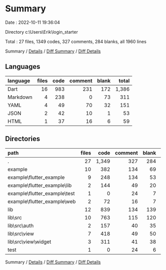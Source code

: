 # Summary

Date : 2022-10-11 19:36:04

Directory c:\\Users\\Erik\\login_starter

Total : 27 files,  1349 codes, 327 comments, 284 blanks, all 1960 lines

Summary / [Details](details.md) / [Diff Summary](diff.md) / [Diff Details](diff-details.md)

## Languages
| language | files | code | comment | blank | total |
| :--- | ---: | ---: | ---: | ---: | ---: |
| Dart | 16 | 983 | 231 | 172 | 1,386 |
| Markdown | 4 | 238 | 0 | 73 | 311 |
| YAML | 4 | 49 | 70 | 32 | 151 |
| JSON | 2 | 42 | 10 | 1 | 53 |
| HTML | 1 | 37 | 16 | 6 | 59 |

## Directories
| path | files | code | comment | blank | total |
| :--- | ---: | ---: | ---: | ---: | ---: |
| . | 27 | 1,349 | 327 | 284 | 1,960 |
| example | 10 | 382 | 134 | 69 | 585 |
| example\\flutter_example | 9 | 248 | 134 | 53 | 435 |
| example\\flutter_example\\lib | 2 | 144 | 49 | 20 | 213 |
| example\\flutter_example\\test | 1 | 0 | 24 | 7 | 31 |
| example\\flutter_example\\web | 2 | 72 | 16 | 7 | 95 |
| lib | 12 | 839 | 134 | 139 | 1,112 |
| lib\\src | 10 | 763 | 115 | 120 | 998 |
| lib\\src\\auth | 2 | 157 | 40 | 35 | 232 |
| lib\\src\\view | 7 | 418 | 49 | 50 | 517 |
| lib\\src\\view\\widget | 3 | 311 | 41 | 38 | 390 |
| test | 1 | 0 | 24 | 6 | 30 |

Summary / [Details](details.md) / [Diff Summary](diff.md) / [Diff Details](diff-details.md)